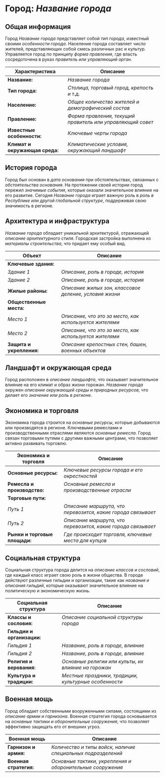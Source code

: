 # Город: *Название города*

## Общая информация
Город *Название города* представляет собой *тип города*, известный своими *особенности города*. Население города составляет *число* жителей, представляющих собой смесь различных рас и культур. Управляется город по принципу *форма правления*, где власть сосредоточена в руках *правитель или управляющий орган*.

| Характеристика           | Описание                                                         |
|--------------------------|-----------------------------------------------------------------|
| **Название:**            | *Название города*                                               |
| **Тип города:**          | *Столица, торговый город, крепость и т.д.*                      |
| **Население:**           | *Общее количество жителей и демографический состав*             |
| **Правление:**           | *Форма правления, текущий правитель или управляющий совет*      |
| **Известные особенности:**| *Ключевые черты города*                                        |
| **Климат и окружающая среда:** | *Климатические условия, окружающий ландшафт*              |

## История города
Город был основан в *дата основания* при обстоятельствах, связанных с *обстоятельства основания*. На протяжении своей истории город пережил *значимые события*, которые оказали значительное влияние на его развитие. Сегодня *Название города* играет важную роль в *роль в Республике или другой глобальной структуре*, поддерживая свою значимость в регионе.

## Архитектура и инфраструктура
*Название города* обладает уникальной архитектурой, отражающей *описание архитектурного стиля*. Городская застройка выполнена из *материалы строительства*, что придает ему особый вид. 

| Объект                 | Описание                                                                             |
|------------------------|-------------------------------------------------------------------------------------|
| **Ключевые здания:**   |                                                                                     |
| *Здание 1*             | *Описание, роль в городе, история*                                                  |
| *Здание 2*             | *Описание, роль в городе, история*                                                  |
| **Жилые районы:**      | *Описание жилых зон, классовое деление, условия жизни*                              |
| **Общественные места:**|                                                                                     |
| *Место 1*              | *Описание, что это за место, как используется жителями*                             |
| *Место 2*              | *Описание, что это за место, как используется жителями*                             |
| **Защита и укрепления:**| *Описание крепостных стен, башен, военных объектов*                                |

## Ландшафт и окружающая среда
Город расположен в *описание ландшафта*, что оказывает значительное влияние на его климат и образ жизни горожан. *Название города* окружен *описание окружающей среды и природных ресурсов*, что делает его *значение или роль в регионе*.

## Экономика и торговля
Экономика города строится на *основные ресурсы*, которые добываются или производятся в регионе. Ключевыми ремеслами и производственными отраслями являются *основные ремесла*. Город связан торговыми путями с другими важными центрами, что позволяет активно развивать торговлю.

| Экономика и торговля    | Описание                                                                             |
|------------------------|-------------------------------------------------------------------------------------|
| **Основные ресурсы:**  | *Ключевые ресурсы города и его окрестностей*                                        |
| **Ремесла и производство:** | *Основные ремесла и производственные отрасли*                                  |
| **Торговые пути:**     |                                                                                     |
| *Путь 1*               | *Описание маршрута, что перевозится, какие города связывает*                        |
| *Путь 2*               | *Описание маршрута, что перевозится, какие города связывает*                        |
| **Рынки и торговые площади:**| *Где происходит торговля, ключевые места для купцов*                          |

## Социальная структура
Социальная структура города делится на *описание классов и сословий*, где каждый класс играет свою роль в жизни общества. В городе действуют различные гильдии и организации, такие как *названия и описания гильдий*, которые оказывают значительное влияние на политическую и экономическую жизнь.

| Социальная структура    | Описание                                                                             |
|------------------------|-------------------------------------------------------------------------------------|
| **Классы и сословия:** | *Описание социальной структуры города*                                              |
| **Гильдии и организации:** |                                                                                 |
| *Гильдия 1*            | *Название, роль в городе, влияние*                                                  |
| *Гильдия 2*            | *Название, роль в городе, влияние*                                                  |
| **Религия и верования:** | *Основные религии или культы, их влияние на горожан*                               |
| **Культура и традиции:**| *Местные праздники, традиции, культурные особенности*                              |

## Военная мощь
Город обладает собственными вооруженными силами, состоящими из *описание армии и гарнизона*. Военная стратегия города основывается на *основные тактики и оборонительные сооружения*, что позволяет эффективно защищать его от внешних угроз.

| Военная мощь           | Описание                                                                             |
|------------------------|-------------------------------------------------------------------------------------|
| **Гарнизон и армия:**  | *Количество и типы войск, наличие специальных подразделений*                        |
| **Военная стратегия:** | *Основные тактики, укрепления и оборонительные сооружения*                          |
